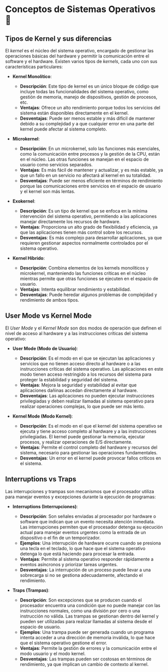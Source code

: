 
# Conceptos de Sistemas Operativos  :green_apple:

## Tipos de Kernel y sus diferencias

El *kernel* es el núcleo del sistema operativo, encargado de gestionar las operaciones básicas del hardware y permitir la comunicación entre el software y el hardware. Existen varios tipos de *kernels*, cada uno con sus características particulares:

- **Kernel Monolítico**:
  - **Descripción**: Este tipo de kernel es un único bloque de código que incluye todas las funcionalidades del sistema operativo, como gestión de memoria, manejo de dispositivos, gestión de procesos, etc.
  - **Ventajas**: Ofrece un alto rendimiento porque todos los servicios del sistema están disponibles directamente en el kernel.
  - **Desventajas**: Puede ser menos estable y más difícil de mantener debido a su complejidad y a que cualquier error en una parte del kernel puede afectar al sistema completo.

- **Microkernel**:
  - **Descripción**: En un microkernel, solo las funciones más esenciales, como la comunicación entre procesos y la gestión de la CPU, están en el núcleo. Las otras funciones se manejan en el espacio de usuario como servicios separados.
  - **Ventajas**: Es más fácil de mantener y actualizar, y es más estable, ya que un fallo en un servicio no afectará al kernel en su totalidad.
  - **Desventajas**: Puede ser menos eficiente en términos de rendimiento porque las comunicaciones entre servicios en el espacio de usuario y el kernel son más lentas.

- **Exokernel**:
  - **Descripción**: Es un tipo de kernel que se enfoca en la mínima intervención del sistema operativo, permitiendo a las aplicaciones manejar directamente los recursos de hardware.
  - **Ventajas**: Proporciona un alto grado de flexibilidad y eficiencia, ya que las aplicaciones tienen más control sobre los recursos.
  - **Desventajas**: Es más complejo para desarrollar aplicaciones, ya que requieren gestionar aspectos normalmente controlados por el sistema operativo.

- **Kernel Híbrido**:
  - **Descripción**: Combina elementos de los kernels monolíticos y microkernel, manteniendo las funciones críticas en el núcleo mientras permite que otras funciones se ejecuten en el espacio de usuario.
  - **Ventajas**: Intenta equilibrar rendimiento y estabilidad.
  - **Desventajas**: Puede heredar algunos problemas de complejidad y rendimiento de ambos tipos.

## User Mode vs Kernel Mode

El *User Mode* y el *Kernel Mode* son dos modos de operación que definen el nivel de acceso al hardware y a las instrucciones críticas del sistema operativo:

- **User Mode (Modo de Usuario)**:
  - **Descripción**: Es el modo en el que se ejecutan las aplicaciones y servicios que no tienen acceso directo al hardware o a las instrucciones críticas del sistema operativo. Las aplicaciones en este modo tienen acceso restringido a los recursos del sistema para proteger la estabilidad y seguridad del sistema.
  - **Ventajas**: Mejora la seguridad y estabilidad al evitar que aplicaciones dañinas accedan directamente al hardware.
  - **Desventajas**: Las aplicaciones no pueden ejecutar instrucciones privilegiadas y deben realizar llamadas al sistema operativo para realizar operaciones complejas, lo que puede ser más lento.

- **Kernel Mode (Modo Kernel)**:
  - **Descripción**: Es el modo en el que el kernel del sistema operativo se ejecuta y tiene acceso completo al hardware y a las instrucciones privilegiadas. El kernel puede gestionar la memoria, ejecutar procesos, y realizar operaciones de E/S directamente.
  - **Ventajas**: Permite el control completo del hardware y recursos del sistema, necesario para gestionar las operaciones fundamentales.
  - **Desventajas**: Un error en el kernel puede provocar fallos críticos en el sistema.

## Interruptions vs Traps

Las interrupciones y trampas son mecanismos que el procesador utiliza para manejar eventos y excepciones durante la ejecución de programas:

- **Interruptions (Interrupciones)**:
  - **Descripción**: Son señales enviadas al procesador por hardware o software que indican que un evento necesita atención inmediata. Las interrupciones permiten que el procesador detenga su ejecución actual para manejar eventos urgentes como la entrada de un dispositivo o el fin de un temporizador.
  - **Ejemplos**: Una interrupción de hardware ocurre cuando se presiona una tecla en el teclado, lo que hace que el sistema operativo detenga lo que está haciendo para procesar la entrada.
  - **Ventajas**: Permite al sistema operativo responder rápidamente a eventos asíncronos y priorizar tareas urgentes.
  - **Desventajas**: La interrupción de un proceso puede llevar a una sobrecarga si no se gestiona adecuadamente, afectando el rendimiento.

- **Traps (Trampas)**:
  - **Descripción**: Son excepciones que se producen cuando el procesador encuentra una condición que no puede manejar con las instrucciones normales, como una división por cero o una instrucción no válida. Las trampas se gestionan dentro del kernel y pueden ser utilizadas para realizar llamadas al sistema desde el espacio de usuario.
  - **Ejemplos**: Una trampa puede ser generada cuando un programa intenta acceder a una dirección de memoria inválida, lo que hace que el sistema operativo gestione el error.
  - **Ventajas**: Permite la gestión de errores y la comunicación entre el modo usuario y el modo kernel.
  - **Desventajas**: Las trampas pueden ser costosas en términos de rendimiento, ya que implican un cambio de contexto al kernel.
